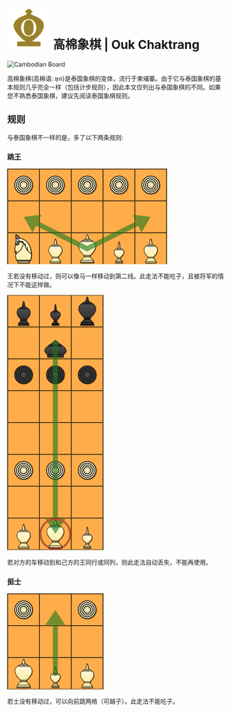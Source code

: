 # ![Cambodian](https://github.com/gbtami/pychess-variants/blob/master/static/icons/cambodian.svg) 高棉象棋 | Ouk Chaktrang

![Cambodian Board](https://github.com/gbtami/pychess-variants/blob/master/static/images/MakrukGuide/Makruk.png?raw=true)

高棉象棋(高棉语: អុក)是泰国象棋的变体，流行于柬埔寨。由于它与泰国象棋的基本规则几乎完全一样（包括计步规则），因此本文仅列出与泰国象棋的不同。如果您不熟悉泰国象棋，建议先阅读泰国象棋规则。

## 规则

与泰国象棋不一样的是，多了以下两条规则:

### 跳王

![King's Jump](https://github.com/gbtami/pychess-variants/blob/master/static/images/OukGuide/kingleap.png)

王若没有移动过，则可以像马一样移动到第二线。此走法不能吃子，且被将军的情况下不能这样做。

![Rook's Aiming](https://github.com/gbtami/pychess-variants/blob/master/static/images/OukGuide/rookaim.png)

若对方的车移动到和己方的王同行或同列，则此走法自动丢失，不能再使用。

### 挺士

![Met's Jump](https://github.com/gbtami/pychess-variants/blob/master/static/images/OukGuide/metleap.png)

若士没有移动过，可以向前跳两格（可越子）。此走法不能吃子。